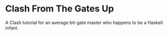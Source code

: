 # Clash From The Gates Up

A Clash tutorial for an average bit-gate master who happens to be a Haskell infant.
